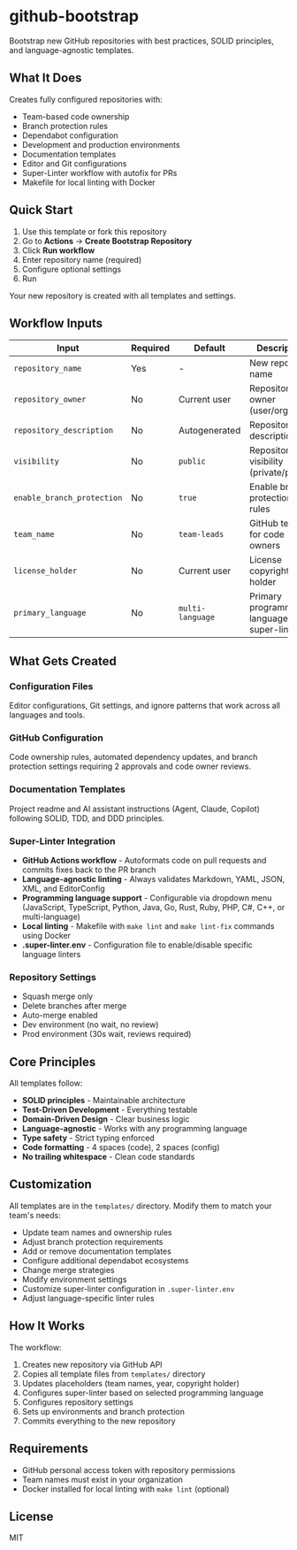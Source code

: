 # github-bootstrap

Bootstrap new GitHub repositories with best practices, SOLID principles, and language-agnostic templates.

## What It Does

Creates fully configured repositories with:

- Team-based code ownership
- Branch protection rules
- Dependabot configuration
- Development and production environments
- Documentation templates
- Editor and Git configurations
- Super-Linter workflow with autofix for PRs
- Makefile for local linting with Docker

## Quick Start

1. Use this template or fork this repository
2. Go to **Actions** → **Create Bootstrap Repository**
3. Click **Run workflow**
4. Enter repository name (required)
5. Configure optional settings
6. Run

Your new repository is created with all templates and settings.

## Workflow Inputs

| Input                      | Required | Default          | Description                                   |
| -------------------------- | -------- | ---------------- | --------------------------------------------- |
| `repository_name`          | Yes      | -                | New repository name                           |
| `repository_owner`         | No       | Current user     | Repository owner (user/org)                   |
| `repository_description`   | No       | Autogenerated    | Repository description                        |
| `visibility`               | No       | `public`         | Repository visibility (private/public)        |
| `enable_branch_protection` | No       | `true`           | Enable branch protection rules                |
| `team_name`                | No       | `team-leads`     | GitHub team for code owners                   |
| `license_holder`           | No       | Current user     | License copyright holder                      |
| `primary_language`         | No       | `multi-language` | Primary programming language for super-linter |

## What Gets Created

### Configuration Files

Editor configurations, Git settings, and ignore patterns that work across all languages and tools.

### GitHub Configuration

Code ownership rules, automated dependency updates, and branch protection settings requiring 2 approvals and code owner reviews.

### Documentation Templates

Project readme and AI assistant instructions (Agent, Claude, Copilot) following SOLID, TDD, and DDD principles.

### Super-Linter Integration

- **GitHub Actions workflow** - Autoformats code on pull requests and commits fixes back to the PR branch
- **Language-agnostic linting** - Always validates Markdown, YAML, JSON, XML, and EditorConfig
- **Programming language support** - Configurable via dropdown menu (JavaScript, TypeScript, Python, Java, Go, Rust, Ruby, PHP, C#, C++, or multi-language)
- **Local linting** - Makefile with `make lint` and `make lint-fix` commands using Docker
- **.super-linter.env** - Configuration file to enable/disable specific language linters

### Repository Settings

- Squash merge only
- Delete branches after merge
- Auto-merge enabled
- Dev environment (no wait, no review)
- Prod environment (30s wait, reviews required)

## Core Principles

All templates follow:

- **SOLID principles** - Maintainable architecture
- **Test-Driven Development** - Everything testable
- **Domain-Driven Design** - Clear business logic
- **Language-agnostic** - Works with any programming language
- **Type safety** - Strict typing enforced
- **Code formatting** - 4 spaces (code), 2 spaces (config)
- **No trailing whitespace** - Clean code standards

## Customization

All templates are in the `templates/` directory. Modify them to match your team's needs:

- Update team names and ownership rules
- Adjust branch protection requirements
- Add or remove documentation templates
- Configure additional dependabot ecosystems
- Change merge strategies
- Modify environment settings
- Customize super-linter configuration in `.super-linter.env`
- Adjust language-specific linter rules

## How It Works

The workflow:

1. Creates new repository via GitHub API
2. Copies all template files from `templates/` directory
3. Updates placeholders (team names, year, copyright holder)
4. Configures super-linter based on selected programming language
5. Configures repository settings
6. Sets up environments and branch protection
7. Commits everything to the new repository

## Requirements

- GitHub personal access token with repository permissions
- Team names must exist in your organization
- Docker installed for local linting with `make lint` (optional)

## License

MIT
